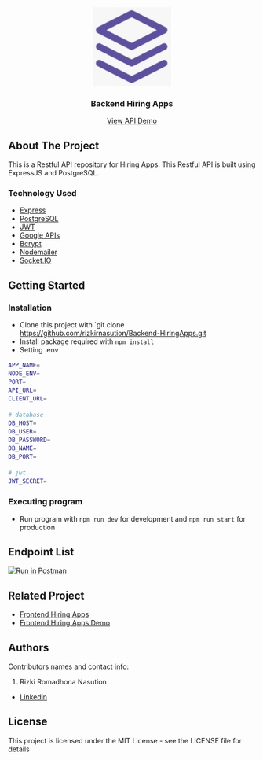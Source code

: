 <div align="center">
  <img src="./readme/logo.jpg" width="160px" height="160px" />
</div>
<h3 align="center">Backend Hiring Apps</h3>
<p align="center">
  <a href="https://backend-hiring-apps.vercel.app/">View API Demo</a>
</p>

<!-- ABOUT THE PROJECT -->
## About The Project

This is a Restful API repository for Hiring Apps. This Restful API is built using ExpressJS and PostgreSQL.

### Technology Used

- [Express](https://expressjs.com/)
- [PostgreSQL](https://www.postgresql.org/)
- [JWT](https://jwt.io/)
- [Google APIs](https://github.com/googleapis/google-api-nodejs-client)
- [Bcrypt](https://www.npmjs.com/package/bcrypt)
- [Nodemailer](https://nodemailer.com/about/)
- [Socket.IO](https://socket.io/)

## Getting Started

### Installation

- Clone this project with `git clone https://github.com/rizkirnasution/Backend-HiringApps.git
- Install package required with `npm install`
- Setting .env

```bash
APP_NAME=
NODE_ENV=
PORT=
API_URL=
CLIENT_URL=

# database
DB_HOST=
DB_USER=
DB_PASSWORD=
DB_NAME=
DB_PORT=

# jwt
JWT_SECRET=

```

### Executing program

- Run program with `npm run dev` for development and `npm run start` for production

## Endpoint List

[![Run in Postman](https://run.pstmn.io/button.svg)](https://documenter.postman.com/preview/23359803-f6b27d87-019f-4722-b66d-2a48409c3278?environment=&versionTag=latest&apiName=CURRENT&version=latest&documentationLayout=classic-double-column&right-sidebar=303030&top-bar=FFFFFF&highlight=EF5B25)

<!-- RELATED PROJECT -->
## Related Project

- [Frontend Hiring Apps](https://github.com/rizkirnasution/Frontend-HiringApps.git)
- [Frontend Hiring Apps Demo](https://frontend-hiring-apps.vercel.app/)

## Authors

Contributors names and contact info:

1. Rizki Romadhona Nasution

- [Linkedin](https://www.linkedin.com/in/rizkiromadhonanasution)

## License

This project is licensed under the MIT License - see the LICENSE file for details
